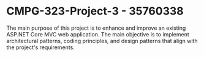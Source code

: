 # CMPG-323-Project-3 - 35760338
The main purpose of this project is to enhance and improve an existing ASP.NET Core MVC web application. The main objective is to implement architectural patterns, coding principles, and design patterns that align with the project's requirements.


